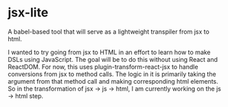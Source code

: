 # jsx-lite
A babel-based tool that will serve as a lightweight transpiler from jsx to html. 

I wanted to try going from jsx to HTML in an effort to learn how to make DSLs using JavaScript.
The goal will be to do this without using React and ReactDOM.
For now, this uses plugin-transform-react-jsx to handle conversions from jsx to method calls.
The logic in it is primarily taking the argument from that method call and making corresponding html elements.
So in the transformation of jsx -> js -> html, I am currently working on the js -> html step.
